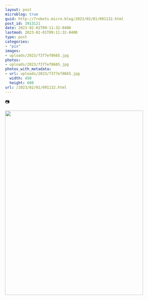 ```yaml
---
layout: post
microblog: true
guid: http://7robots.micro.blog/2023/02/01/091132.html
post_id: 3913121
date: 2023-02-01T09:11:32-0400
lastmod: 2023-02-01T09:11:32-0400
type: post
categories:
- "pix"
images:
- uploads/2023/f377ef8665.jpg
photos:
- uploads/2023/f377ef8665.jpg
photos_with_metadata:
- url: uploads/2023/f377ef8665.jpg
  width: 450
  height: 600
url: /2023/02/01/091132.html
---
```

📷

<img src="uploads/2023/f377ef8665.jpg" width="450" height="600" alt="">
